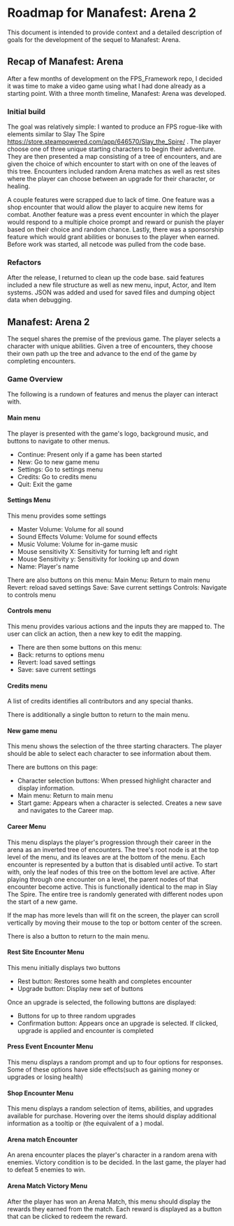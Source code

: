 # Roadmap for Manafest: Arena 2

This document is intended to provide context and a detailed description of goals for the development of the sequel to Manafest: Arena.

## Recap of Manafest: Arena

After a few months of development on the FPS_Framework repo, I decided it was time to make a video game using what I had done already as a starting point.
With a three month timeline, Manafest: Arena was developed.

### Initial build

The goal was relatively simple: I wanted to produce an FPS rogue-like with elements similar to Slay The Spire https://store.steampowered.com/app/646570/Slay_the_Spire/ .
The player choose one of three unique starting characters to begin their adventure. They are then presented a map consisting of a tree of encounters, and are given the choice of which encounter to start with on one of the leaves of this tree. Encounters included random Arena matches as well as rest sites where the player can choose between an upgrade for their character, or healing.

A couple features were scrapped due to lack of time. One feature was a shop encounter that would allow the player to acquire new items for combat. Another feature was a press event encounter in which the player would respond to a multiple choice prompt and reward or punish the player based on their choice and random chance. Lastly, there was a sponsorship feature which would grant abilities or bonuses to the player when earned. Before work was started, all netcode was pulled from the code base.

### Refactors

After the release, I returned to clean up the code base. said features included a new file structure as well as new menu, input, Actor, and Item systems. JSON was
added and used for saved files and dumping object data when debugging.

## Manafest: Arena 2

The sequel shares the premise of the previous game. The player selects a character with unique abilities. Given a tree of encounters, they choose their own path up the tree and advance to the end of the game by completing encounters.

### Game Overview

The following is a rundown of features and menus the player can interact with.

#### Main menu

The player is presented with the game's logo, background music, and buttons to navigate to other menus.
- Continue: Present only if a game has been started
- New: Go to new game menu
- Settings: Go to settings menu
- Credits: Go to credits menu
- Quit: Exit the game

#### Settings Menu

This menu provides some settings

- Master Volume: Volume for all sound 
- Sound Effects Volume: Volume for sound effects
- Music Volume: Volume for in-game music
- Mouse sensitivity X: Sensitivity for turning left and right
- Mouse Sensitivity y: Sensitivity for looking up and down
- Name: Player's name

There are also buttons on this menu:
Main Menu: Return to main menu
Revert: reload saved settings
Save: Save current settings
Controls: Navigate to controls menu

#### Controls menu

This menu provides various actions and the inputs they are mapped to.
The user can click an action, then a new key to edit the mapping.

- There are then some buttons on this menu:
- Back: returns to options menu
- Revert: load saved settings
- Save: save current settings

#### Credits menu

A list of credits identifies all contributors and any special thanks.

There is additionally a single button to return to the main menu.

#### New game menu

This menu shows the selection of the three starting characters. The player should be able to select each character to see information about them.

There are buttons on this page:
- Character selection buttons: When pressed highlight character and display information.
- Main menu: Return to main menu
- Start game: Appears when a character is selected. Creates a new save and navigates to the Career map.

#### Career Menu

This menu displays the player's progression through their career in the arena as an inverted tree of encounters.
The tree's root node is at the top level of the menu, and its leaves are at the bottom of the menu.
Each encounter is represented by a button that is disabled until active.
To start with, only the leaf nodes of this tree on the bottom level are active. After playing through one encounter
on a level, the parent nodes of that encounter become active. This is functionally identical to the map in Slay The Spire.
The entire tree is randomly generated with different nodes upon the start of a new game.

If the map has more levels than will fit on the screen, the player can scroll vertically by moving their mouse to the top or
bottom center of the screen.

There is also a button to return to the main menu.

#### Rest Site Encounter Menu

This menu initially displays two buttons
- Rest button: Restores some health and completes encounter
- Upgrade button: Display new set of buttons

Once an upgrade is selected, the following buttons are displayed:
- Buttons for up to three random upgrades
- Confirmation button: Appears once an upgrade is selected. If clicked, upgrade is applied and encounter is completed

#### Press Event Encounter Menu

This menu displays a random prompt and up to four options for responses. 
Some of these options have side effects(such as gaining money or upgrades or losing health)

#### Shop Encounter Menu

This menu displays a random selection of items, abilities, and upgrades available for purchase.
Hovering over the items should display additional information as a tooltip or (the equivalent of a ) modal.

#### Arena match Encounter

An arena encounter places the player's character in a random arena with enemies.
Victory condition is to be decided. In the last game, the player had to defeat 5 enemies to win.

#### Arena Match Victory Menu

After the player has won an Arena Match, this menu should display the rewards they earned from the match.
Each reward is displayed as a button that can be clicked to redeem the reward.